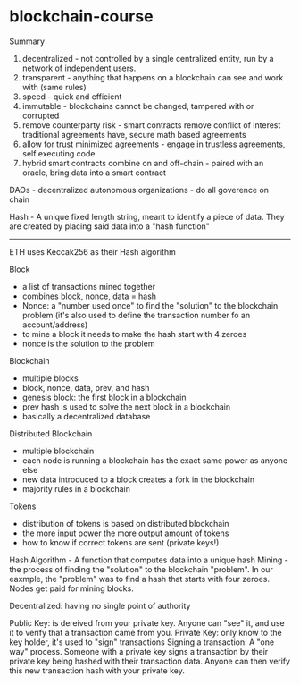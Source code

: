 # blockchain-course

Summary
1. decentralized - not controlled by a single centralized entity, run by a network of independent users.
2. transparent - anything that happens on a blockchain can see and work with (same rules)
3. speed - quick and efficient
4. immutable - blockchains cannot be changed, tampered with or corrupted
5. remove counterparty risk - smart contracts remove conflict of interest traditional agreements have, secure math based agreements
6. allow for trust minimized agreements - engage in trustless agreements, self executing code
7. hybrid smart contracts combine on and off-chain - paired with an oracle, bring data into a smart contract

DAOs - decentralized autonomous organizations - do all goverence on chain

Hash - A unique fixed length string, meant to identify a piece of data. They are created by placing said data into a "hash function"

----------------------------------------------------------------------------------------------------------------------------------------------------------
ETH uses Keccak256 as their Hash algorithm 

Block 
- a list of transactions mined together
- combines block, nonce, data = hash
- Nonce: a "number used once" to find the "solution" to the blockchain problem (it's also used to define the transaction number fo an account/address)
- to mine a block it needs to make the hash start with 4 zeroes 
- nonce is the solution to the problem

Blockchain 
- multiple blocks
- block, nonce, data, prev, and hash
- genesis block: the first block in a blockchain
- prev hash is used to solve the next block in a blockchain
- basically a decentralized database

Distributed Blockchain 
- multiple blockchain
- each node is running a blockchain has the exact same power as anyone else
- new data introduced to a block creates a fork in the blockchain
- majority rules in a blockchain

Tokens 
- distribution of tokens is based on distributed blockchain
- the more input power the more output amount of tokens
- how to know if correct tokens are sent (private keys!)

Hash Algorithm - A function that computes data into a unique hash 
Mining - the process of finding the "solution" to the blockchain "problem".
In our eaxmple, the "problem" was to find a hash that starts with four zeroes.
Nodes get paid for mining blocks.

Decentralized: having no single point of authority

Public Key: is dereived from your private key. Anyone can "see" it, and use it to verify that a transaction came from you.
Private Key: only know to the key holder, it's used to "sign" transactions
Signing a transaction: A "one way" process. Someone with a private key signs a transaction by their private key being hashed with their transaction data.
                       Anyone can then verify this new transaction hash with your private key.


       
